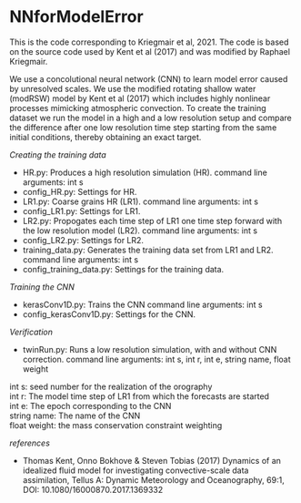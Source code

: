 # NNforModelError
This is the code corresponding to Kriegmair et al, 2021. The code is based on the source code used by Kent et al (2017) and was modified by Raphael Kriegmair.  

We use a concolutional neural network (CNN) to learn model error caused by unresolved scales. We use the modified rotating shallow water (modRSW) model by Kent et al (2017) which includes highly nonlinear processes mimicking atmospheric convection. To create the training dataset we run the model in a high and a low resolution setup and compare the difference after one low resolution time step starting from the same initial conditions, thereby obtaining an exact target.

*Creating the training data*
- HR.py: Produces a high resolution simulation (HR). 
  command line arguments: int s
- config_HR.py: Settings for HR.
- LR1.py: Coarse grains HR (LR1).
  command line arguments: int s 
- config_LR1.py: Settings for LR1.
- LR2.py: Propogates each time step of LR1 one time step forward with the low resolution model (LR2).
  command line arguments: int s 
- config_LR2.py: Settings for LR2.
- training_data.py: Generates the training data set from LR1 and LR2.
  command line arguments: int s
- config_training_data.py: Settings for the training data.
 
*Training the CNN*
- kerasConv1D.py: Trains the CNN
  command line arguments: int s
- config_kerasConv1D.py: Settings for the CNN.

*Verification*
- twinRun.py: Runs a low resolution simulation, with and without CNN correction.
  command line arguments: int s, int r, int e, string name, float weight
  
int s: seed number for the realization of the orography \
int r: The model time step of LR1 from which the forecasts are started \
int e: The epoch corresponding to the CNN \
string name: The name of the CNN \
float weight: the mass conservation constraint weighting

*references*
- Thomas Kent, Onno Bokhove & Steven Tobias (2017) Dynamics of an idealized fluid model for investigating convective-scale data assimilation, Tellus A: Dynamic Meteorology and Oceanography, 69:1, DOI: 10.1080/16000870.2017.1369332
